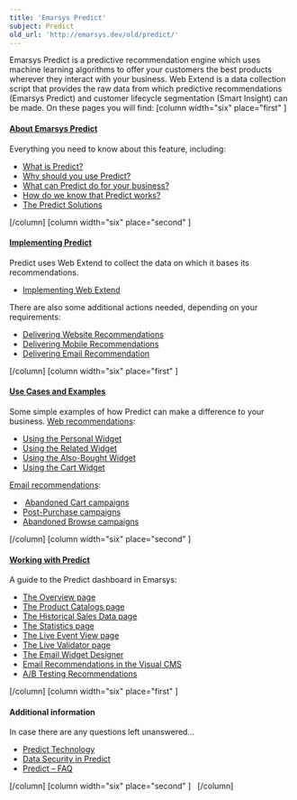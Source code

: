 ```yaml
---
title: 'Emarsys Predict'
subject: Predict
old_url: 'http://emarsys.dev/old/predict/'
---
```


Emarsys Predict is a predictive recommendation engine which uses machine learning algorithms to offer your customers the best products wherever they interact with your business. Web Extend is a data collection script that provides the raw data from which predictive recommendations (Emarsys Predict) and customer lifecycle segmentation (Smart Insight) can be made. On these pages you will find: [column width="six" place="first" ]

#### [About Emarsys Predict](/Predict/about.md)

 Everything you need to know about this feature, including:

- [What is Predict?](/Predict/about.md)
- [Why should you use Predict?](/Predict/about.md)
- [What can Predict do for your business?](/Predict/about.md)
- [How do we know that Predict works?](/Predict/about.md)
- [The Predict Solutions](/Predict/solutions.md)

 [/column] [column width="six" place="second" ]

#### [Implementing Predict](/GettingStarted_Predict/getstarted.md)

 Predict uses Web Extend to collect the data on which it bases its recommendations.

- [<ins class="jstree-icon"></ins>Implementing Web Extend](/Gettingstarted/implementation.md)

 There are also some additional actions needed, depending on your requirements:

- [Delivering Website Recommendations](/Gettingstarted/web-rec.md)
- [Delivering Mobile Recommendations ](/Gettingstarted/mobile.md)
- [Delivering Email Recommendation ](/Gettingstarted/email-rec.md)

 [/column] [column width="six" place="first" ]

#### [Use Cases and Examples](/GettingStarted_Predict/use-cases.md)

 Some simple examples of how Predict can make a difference to your business. [Web recommendations](/GettingStarted_Predict/webrec.md):

- [Using the Personal Widget](/Gettingstarted/web-personal.md)
- [Using the Related Widget](/Predict/web-related.md)
- [Using the Also-Bought Widget](/Gettingstarted/web-also.md)
- [Using the Cart Widget](/Gettingstarted/web-cart.md)
 
[Email recommendations](/Gettingstarted/email-rec.md):

-  [Abandoned Cart campaigns](/Gettingstarted/email-abandoned.md)
- [Post-Purchase campaigns](/Gettingstarted/email-purchase.md)
- [Abandoned Browse campaigns](/Gettingstarted/email-personal.md)

 [/column] [column width="six" place="second" ]

#### [Working with Predict](/Predict/user-guide.md)

 A guide to the Predict dashboard in Emarsys:

- [The Overview page](/Predict/overview.md)
- [The Product Catalogs page](/Predict/product-catalogs.md)
- [The Historical Sales Data page](/Predict/historical-sales-data.md)
- [The Statistics page](/Uncategorized/statistics.md)
- [The Live Event View page](/Predict/live-event-view.md)
- [The Live Validator page](/Predict/live-validator.md)
- [The Email Widget Designer](/Uncategorized/widget-designer.md)
- [Email Recommendations in the Visual CMS](/Predict/email-recomendations-video.md)
- [A/B Testing Recommendations](/Gettingstarted/ab-testing.md)

 [/column] [column width="six" place="first" ]

#### Additional information

 In case there are any questions left unanswered...

- [Predict Technology](/Predict/technology.md)
- [Data Security in Predict](/Resources/predict-security.md)
- [Predict – FAQ](/WP%20Stuff/faq.md)

 [/column] [column width="six" place="second" ]   [/column]